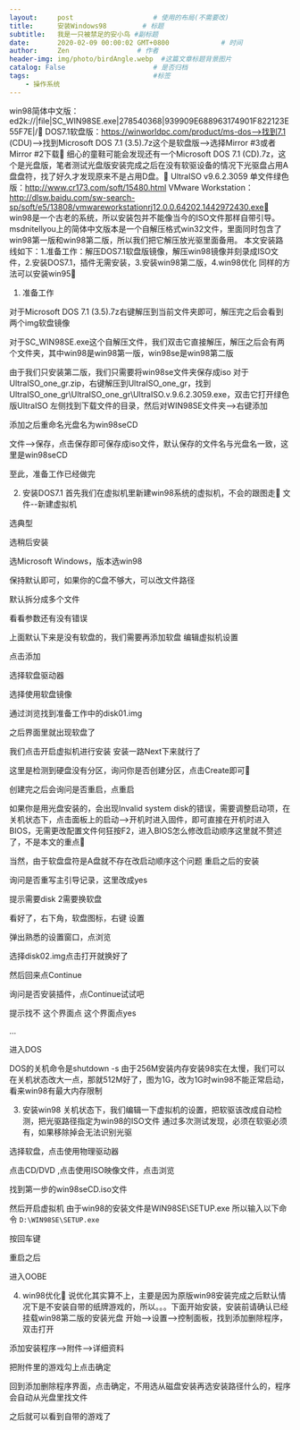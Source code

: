 ```yaml
---
layout:     post                    # 使用的布局(不需要改)
title:      安装Windows98         # 标题
subtitle:   我是一只被禁足的安小鸟 #副标题
date:       2020-02-09 00:00:02 GMT+0800             # 时间
author:     Zen                 # 作者
header-img: img/photo/birdAngle.webp  #这篇文章标题背景图片
catalog: False                      # 是否归档
tags:                               #标签
    - 操作系统
---
```


win98简体中文版：ed2k://|file|SC_WIN98SE.exe|278540368|939909E688963174901F822123E55F7E|/
DOS7.1软盘版：https://winworldpc.com/product/ms-dos-->找到7.1 (CDU)-->找到Microsoft DOS 7.1 (3.5).7z这个是软盘版-->选择Mirror #3或者Mirror #2下载 细心的童鞋可能会发现还有一个Microsoft DOS 7.1 (CD).7z，这个是光盘版，笔者测试光盘版安装完成之后在没有软驱设备的情况下光驱盘占用A盘盘符，找了好久才发现原来不是占用D盘。
UltraISO v9.6.2.3059 单文件绿色版：http://www.cr173.com/soft/15480.html
VMware Workstation：http://dlsw.baidu.com/sw-search-sp/soft/e5/13808/vmwareworkstationrj12.0.0.64202.1442972430.exe
win98是一个古老的系统，所以安装包并不能像当今的ISO文件那样自带引导。
msdnitellyou上的简体中文版本是一个自解压格式win32文件，里面同时包含了win98第一版和win98第二版，所以我们把它解压放光驱里面备用。
本文安装路线如下：1.准备工作：解压DOS7.1软盘版镜像，解压win98镜像并刻录成ISO文件，2.安装DOS7.1，插件无需安装，3.安装win98第二版，4.win98优化
同样的方法可以安装win95
1. 准备工作

对于Microsoft DOS 7.1 (3.5).7z右键解压到当前文件夹即可，解压完之后会看到两个img软盘镜像

对于SC_WIN98SE.exe这个自解压文件，我们双击它直接解压，解压之后会有两个文件夹，其中win98是win98第一版，win98se是win98第二版

由于我们只安装第二版，我们只需要将win98se文件夹保存成iso
对于UltraISO_one_gr.zip，右键解压到UltraISO_one_gr，找到UltraISO_one_gr\UltraISO_one_gr\UltraISO.v.9.6.2.3059.exe，双击它打开绿色版UltraISO
左侧找到下载文件的目录，然后对WIN98SE文件夹-->右键添加

添加之后重命名光盘名为win98seCD

文件-->保存，点击保存即可保存成iso文件，默认保存的文件名与光盘名一致，这里是win98seCD

至此，准备工作已经做完

2. 安装DOS7.1
首先我们在虚拟机里新建win98系统的虚拟机，不会的跟图走
文件--新建虚拟机


选典型


选稍后安装


选Microsoft Windows，版本选win98


保持默认即可，如果你的C盘不够大，可以改文件路径


默认拆分成多个文件


看看参数还有没有错误


上面默认下来是没有软盘的，我们需要再添加软盘
编辑虚拟机设置


点击添加


选择软盘驱动器


选择使用软盘镜像


通过浏览找到准备工作中的disk01.img


之后界面里就出现软盘了

我们点击开启虚拟机进行安装
安装一路Next下来就行了

这里是检测到硬盘没有分区，询问你是否创建分区，点击Create即可

创建完之后会询问是否重启，点重启

如果你是用光盘安装的，会出现Invalid system disk的错误，需要调整启动项，在关机状态下，点击面板上的启动-->开机时进入固件，即可直接在开机时进入BIOS，无需更改配置文件何狂按F2，进入BIOS怎么修改启动顺序这里就不赘述了，不是本文的重点

当然，由于软盘盘符是A盘就不存在改启动顺序这个问题
重启之后的安装


询问是否重写主引导记录，这里改成yes

提示需要disk 2需要换软盘

看好了，右下角，软盘图标，右键 设置

弹出熟悉的设置窗口，点浏览

选择disk02.img点击打开就换好了

然后回来点Continue

询问是否安装插件，点Continue试试吧

提示找不
这个界面点
这个界面点yes


...

进入DOS

DOS的关机命令是shutdown -s
由于256M安装内存安装98实在太慢，我们可以在关机状态改大一点，那就512M好了，图为1G，改为1G时win98不能正常启动，看来win98有最大内存限制

3. 安装win98
关机状态下，我们编辑一下虚拟机的设置，把软驱该改成自动检测，把光驱路径指定为win98的ISO文件
通过多次测试发现，必须在软驱必须有，如果移除掉会无法识别光驱

选择软盘，点击使用物理驱动器

点击CD/DVD ,点击使用ISO映像文件，点击浏览

找到第一步的win98seCD.iso文件

然后开启虚拟机
由于win98的安装文件是WIN98SE\SETUP.exe
所以输入以下命令
`D:\WIN98SE\SETUP.exe`

按回车键

重启之后

进入OOBE





4. win98优化
说优化其实算不上，主要是因为原版win98安装完成之后默认情况下是不安装自带的纸牌游戏的，所以。。。下面开始安装，安装前请确认已经挂载win98第二版的安装光盘
开始-->设置-->控制面板，找到添加删除程序，双击打开

添加安装程序-->附件-->详细资料

把附件里的游戏勾上点击确定

回到添加删除程序界面，点击确定，不用选从磁盘安装再选安装路径什么的，程序会自动从光盘里找文件

之后就可以看到自带的游戏了
